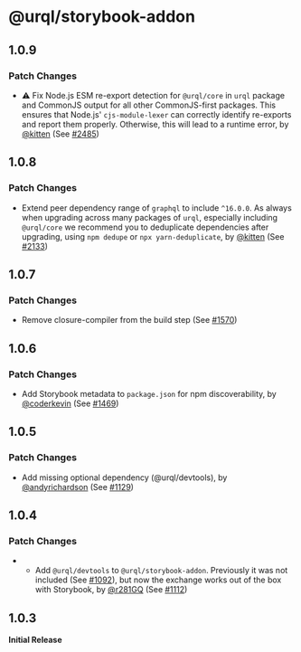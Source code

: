 # @urql/storybook-addon

## 1.0.9

### Patch Changes

- ⚠️ Fix Node.js ESM re-export detection for `@urql/core` in `urql` package and CommonJS output for all other CommonJS-first packages. This ensures that Node.js' `cjs-module-lexer` can correctly identify re-exports and report them properly. Otherwise, this will lead to a runtime error, by [@kitten](https://github.com/kitten) (See [#2485](https://github.com/FormidableLabs/urql/pull/2485))

## 1.0.8

### Patch Changes

- Extend peer dependency range of `graphql` to include `^16.0.0`.
  As always when upgrading across many packages of `urql`, especially including `@urql/core` we recommend you to deduplicate dependencies after upgrading, using `npm dedupe` or `npx yarn-deduplicate`, by [@kitten](https://github.com/kitten) (See [#2133](https://github.com/FormidableLabs/urql/pull/2133))

## 1.0.7

### Patch Changes

- Remove closure-compiler from the build step (See [#1570](https://github.com/FormidableLabs/urql/pull/1570))

## 1.0.6

### Patch Changes

- Add Storybook metadata to `package.json` for npm discoverability, by [@coderkevin](https://github.com/coderkevin) (See [#1469](https://github.com/FormidableLabs/urql/pull/1469))

## 1.0.5

### Patch Changes

- Add missing optional dependency (@urql/devtools), by [@andyrichardson](https://github.com/andyrichardson) (See [#1129](https://github.com/FormidableLabs/urql/pull/1129))

## 1.0.4

### Patch Changes

- - Add `@urql/devtools` to `@urql/storybook-addon`. Previously it was not included (See [#1092](https://github.com/FormidableLabs/urql/issues/1092)), but now the exchange works out of the box with Storybook, by [@r281GQ](https://github.com/r281GQ) (See [#1112](https://github.com/FormidableLabs/urql/pull/1112))

## 1.0.3

**Initial Release**
